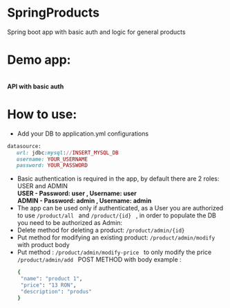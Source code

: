 # SpringProducts
Spring boot app with basic auth and logic for general products

# Demo app:
<br><b>
API with basic auth</b>

# How to use:
- Add your DB to application.yml configurations
 ```ruby
 datasource:
    url: jdbc:mysql://INSERT_MYSQL_DB
    username: YOUR_USERNAME
    password: YOUR_PASSWORD
```
- Basic authentication is required in the app, by default there are 2 roles: USER and ADMIN <br>
  <b>USER  - Password: user , Username: user <br>
  ADMIN - Password: admin , Username: admin <br> </b>
- The app can be used only if authenticated, as a User you are authorized to use ```/product/all ``` and ```/product/{id} ``` , in order to populate the DB you need to be authorized as Admin:
- Delete method for deleting a product: ```/product/admin/{id} ```
- Put method for modifying an existing product: ```/product/admin/modify ``` with product body
- Put method : ```/product/admin/modify-price ``` to only modify the price
  ```/product/admin/add ``` POST METHOD with body example :
   ```ruby
  {
    "name": "product 1",
    "price": "13 RON",
    "description": "produs"
   }
   ```
   <br>